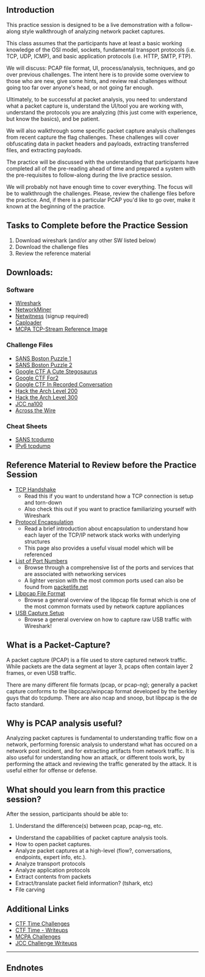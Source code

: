 ## Introduction

This practice session is designed to be a live demonstration with a follow-along style walkthrough of analyzing network packet captures.  

This class assumes that the participants have at least a basic working knowledge of the OSI model, sockets, fundamental transport protocols (i.e. TCP, UDP, ICMP), and basic application protocols (i.e. HTTP, SMTP, FTP).

We will discuss: PCAP file format, UI, process/analysis, techniques, and go over previous challenges.  The intent here is to provide some overview to those who are new, give some hints, and review real challenges without going too far over anyone's head, or not going far enough.

Ultimately, to be successful at packet analysis, you need to: understand what a packet capture is, understand the UI/tool you are working with, understand the protocols you are analyzing (this just come with experience, but know the basics), and be patient.

We will also walkthrough some specific packet capture analysis challenges from recent capture the flag challenges.  These challenges will cover obfuscating data in packet headers and payloads, extracting transferred files, and extracting payloads.

The practice will be discussed with the understanding that participants have completed all of the pre-reading ahead of time and prepared a system with the pre-requisites to follow-along during the live practice session.

We will probably not have enough time to cover everything.  The focus will be to walkthrough the challenges.  Please, review the challenge files before the practice.  And, if there is a particular PCAP you'd like to go over, make it known at the beginning of the practice.

## Tasks to Complete before the Practice Session

1. Download wireshark (and/or any other SW listed below)
2. Download the challenge files
3. Review the reference material

## Downloads:
### Software
- [Wireshark](https://www.wireshark.org/download.html)  
- [NetworkMiner](http://www.netresec.com/?page=NetworkMiner)  
- [Netwitness](https://emcinformation.com/283102/REG/.ashx?reg_src=web) (signup required)  
- [Caploader](http://www.netresec.com/?page=CapLoader)  
- [MCPA TCP-Stream Reference Image](https://github.com/MCPA/Team-Challenges/blob/master/pcap-analysis/xor-data-challenge/Wireshark%20TCP%20Stream.png)  

### Challenge Files
- [SANS Boston Puzzle 1](PCAPs/SANSBoston-puzzle1.pcap)
- [SANS Boston Puzzle 2](PCAPs/SANSBoston-puzzle2.pcap)
- [Google CTF A Cute Stegosaurus](PCAPs/Google-stego.pcap)
- [Google CTF For2](PCAPs/Google-for200.pcapng)
- [Google CTF In Recorded Conversation](PCAPs/google-irc.pcap)
- [Hack the Arch Level 200](PCAPs/HtA-level200.pcap)
- [Hack the Arch Level 300](PCAPs/HtA-level300.pcap)
- [JCC na100](PCAPs/JCC-na100_Across_the_Wire.pcap)
- [Across the Wire](PCAPs/)

### Cheat Sheets
- [SANS tcpdump](Resources/Cheat_Sheet-SANS-tcpdump.pdf)
- [IPv6 tcpdump](Resources/Cheat_Sheet-SANS-ipv6_tcpdump.pdf)

## Reference Material to Review before the Practice Session

- [TCP Handshake](http://packetlife.net/blog/2010/jun/7/understanding-tcp-sequence-acknowledgment-numbers/)  
  - Read this if you want to understand how a TCP connection is setup and torn-down
  - Also check this out if you want to practice familiarizing yourself with Wireshark
- <a href = "https://en.wikipedia.org/wiki/Encapsulation_(networking)"> Protocol Encapsulation </a>
  - Read a brief introduction about encapsulation to understand how each layer of the TCP/IP network stack works with underlying structures
  - This page also provides a useful visual model which will be referenced
- [List of Port Numbers](http://www.iana.org/assignments/service-names-port-numbers/service-names-port-numbers.xhtml)
  - Browse through a comprehensive list of the ports and services that are associated with networking services
  - A lighter version with the most common ports used can also be found from [packetlife.net](http://mobinnet.ir/uploaded/common_ports.pdf)
- [Libpcap File Format](https://wiki.wireshark.org/Development/LibpcapFileFormat)
  - Browse a general overview of the libpcap file format which is one of the most common formats used by network capture appliances
- [USB Capture Setup](https://wiki.wireshark.org/CaptureSetup/USB)  
  - Browse a general overview on how to capture raw USB traffic with Wireshark!

## What is a Packet-Capture?

A packet capture (PCAP) is a file used to store captured network traffic.  While packets are the data segment at layer 3, pcaps often contain layer 2 frames, or even USB traffic.  

There are many different file formats (pcap, or pcap-ng); generally a packet capture conforms to the libpcacp/winpcap format developed by the berkley guys that do tcpdump.  There are also ncap and snoop, but libpcap is the de facto standard.

## Why is PCAP analysis useful?

Analyzing packet captures is fundamental to understanding traffic flow on a network, performing forensic analysis to understand what has occured on a network post incident, and for extracting artifacts from network traffic.  It is also useful for understanding how an attack, or different tools work, by performing the attack and reviewing the traffic generated by the attack.  It is useful either for offense or defense.

## What should you learn from this practice session?

After the session, participants should be able to:

1.  Understand the difference(s) between pcap, pcap-ng, etc.
-  Understand the capabilities of packet capture analysis tools.
-  How to open packet captures.
-  Analyze packet captures at a high-level (flow?, conversations, endpoints, expert info, etc.).
- Analyze transport protocols
- Analyze application protocols
- Extract contents from packets
- Extract/translate packet field information? (tshark, etc)
- File carving

## Additional Links
- [CTF Time Challenges](https://ctftime.org/ctfs)  
- [CTF Time - Writeups](https://ctftime.org/writeups)
- [MCPA Challenges](https://github.com/MCPA/Team-Challenges)  
- [JCC Challenge Writeups](https://github.com/JointCyberTrainingFoundation/Walkthroughs/blob/master/README.md)  

----

## Endnotes
